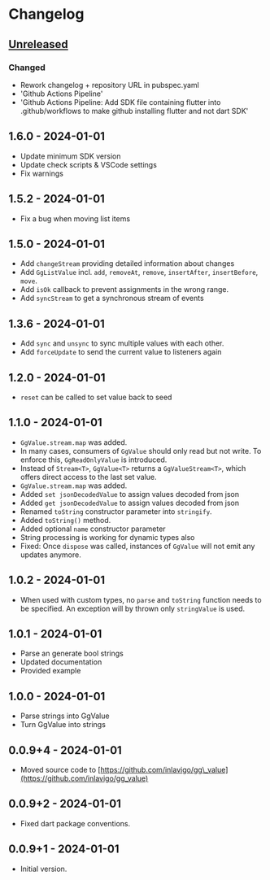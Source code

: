 # Changelog

## [Unreleased]

### Changed

- Rework changelog + repository URL in pubspec.yaml
- 'Github Actions Pipeline'
- 'Github Actions Pipeline: Add SDK file containing flutter into .github/workflows to make github installing flutter and not dart SDK'

## 1.6.0 - 2024-01-01

- Update minimum SDK version
- Update check scripts & VSCode settings
- Fix warnings

## 1.5.2 - 2024-01-01

- Fix a bug when moving list items

## 1.5.0 - 2024-01-01

- Add `changeStream` providing detailed information about changes
- Add `GgListValue` incl. `add`, `removeAt`, `remove`, `insertAfter`, `insertBefore`, `move`.
- Add `isOk` callback to prevent assignments in the wrong range.
- Add `syncStream` to get a synchronous stream of events

## 1.3.6 - 2024-01-01

- Add `sync` and `unsync` to sync multiple values with each other.
- Add `forceUpdate` to send the current value to listeners again

## 1.2.0 - 2024-01-01

- `reset` can be called to set value back to seed

## 1.1.0 - 2024-01-01

- `GgValue.stream.map` was added.
- In many cases, consumers of `GgValue` should only read but not write. To
enforce this, `GgReadOnlyValue` is introduced.
- Instead of `Stream<T>`, `GgValue<T>` returns a `GgValueStream<T>`, which offers
direct access to the last set value.
- `GgValue.stream.map` was added.
- Added `set jsonDecodedValue` to assign values decoded from json
- Added `get jsonDecodedValue` to assign values decoded from json
- Renamed `toString` constructor parameter into `stringify`.
- Added `toString()` method.
- Added optional `name` constructor parameter
- String processing is working for dynamic types also
- Fixed: Once `dispose` was called, instances of `GgValue` will not emit any
updates anymore.

## 1.0.2 - 2024-01-01

- When used with custom types, no `parse` and `toString` function needs to be
specified. An exception will by thrown only `stringValue` is used.

## 1.0.1 - 2024-01-01

- Parse an generate bool strings
- Updated documentation
- Provided example

## 1.0.0 - 2024-01-01

- Parse strings into GgValue
- Turn GgValue into strings

## 0.0.9+4 - 2024-01-01

- Moved source code to [https://github.com/inlavigo/gg\_value](https://github.com/inlavigo/gg_value)

## 0.0.9+2 - 2024-01-01

- Fixed dart package conventions.

## 0.0.9+1 - 2024-01-01

- Initial version.

[Unreleased]: https://github.com/inlavigo/gg_value/compare/1.6.0...HEAD
